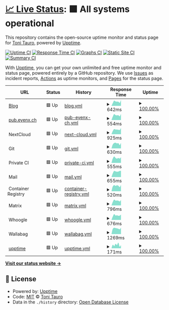 # [📈 Live Status](https://upptime.eyenx.ch): <!--live status--> **🟩 All systems operational**

This repository contains the open-source uptime monitor and status page for [Toni Tauro](https://eyenx.ch), powered by [Upptime](https://github.com/upptime/upptime).

[![Uptime CI](https://github.com/eyenx/upptime/workflows/Uptime%20CI/badge.svg)](https://github.com/eyenx/upptime/actions?query=workflow%3A%22Uptime+CI%22)
[![Response Time CI](https://github.com/eyenx/upptime/workflows/Response%20Time%20CI/badge.svg)](https://github.com/eyenx/upptime/actions?query=workflow%3A%22Response+Time+CI%22)
[![Graphs CI](https://github.com/eyenx/upptime/workflows/Graphs%20CI/badge.svg)](https://github.com/eyenx/upptime/actions?query=workflow%3A%22Graphs+CI%22)
[![Static Site CI](https://github.com/eyenx/upptime/workflows/Static%20Site%20CI/badge.svg)](https://github.com/eyenx/upptime/actions?query=workflow%3A%22Static+Site+CI%22)
[![Summary CI](https://github.com/eyenx/upptime/workflows/Summary%20CI/badge.svg)](https://github.com/eyenx/upptime/actions?query=workflow%3A%22Summary+CI%22)

With [Upptime](https://upptime.js.org), you can get your own unlimited and free uptime monitor and status page, powered entirely by a GitHub repository. We use [Issues](https://github.com/eyenx/upptime/issues) as incident reports, [Actions](https://github.com/eyenx/upptime/actions) as uptime monitors, and [Pages](https://upptime.eyenx.ch) for the status page.

<!--start: status pages-->
<!-- This summary is generated by Upptime (https://github.com/upptime/upptime) -->
<!-- Do not edit this manually, your changes will be overwritten -->
<!-- prettier-ignore -->
| URL | Status | History | Response Time | Uptime |
| --- | ------ | ------- | ------------- | ------ |
| <img alt="" src="https://favicons.githubusercontent.com/eyenx.ch" height="13"> [Blog](https://eyenx.ch) | 🟩 Up | [blog.yml](https://github.com/eyenx/upptime/commits/HEAD/history/blog.yml) | <details><summary><img alt="Response time graph" src="./graphs/blog/response-time-week.png" height="20"> 642ms</summary><br><a href="https://status.eyenx.ch/history/blog"><img alt="Response time 594" src="https://img.shields.io/endpoint?url=https%3A%2F%2Fraw.githubusercontent.com%2Feyenx%2Fupptime%2FHEAD%2Fapi%2Fblog%2Fresponse-time.json"></a><br><a href="https://status.eyenx.ch/history/blog"><img alt="24-hour response time 749" src="https://img.shields.io/endpoint?url=https%3A%2F%2Fraw.githubusercontent.com%2Feyenx%2Fupptime%2FHEAD%2Fapi%2Fblog%2Fresponse-time-day.json"></a><br><a href="https://status.eyenx.ch/history/blog"><img alt="7-day response time 642" src="https://img.shields.io/endpoint?url=https%3A%2F%2Fraw.githubusercontent.com%2Feyenx%2Fupptime%2FHEAD%2Fapi%2Fblog%2Fresponse-time-week.json"></a><br><a href="https://status.eyenx.ch/history/blog"><img alt="30-day response time 611" src="https://img.shields.io/endpoint?url=https%3A%2F%2Fraw.githubusercontent.com%2Feyenx%2Fupptime%2FHEAD%2Fapi%2Fblog%2Fresponse-time-month.json"></a><br><a href="https://status.eyenx.ch/history/blog"><img alt="1-year response time 586" src="https://img.shields.io/endpoint?url=https%3A%2F%2Fraw.githubusercontent.com%2Feyenx%2Fupptime%2FHEAD%2Fapi%2Fblog%2Fresponse-time-year.json"></a></details> | <details><summary><a href="https://status.eyenx.ch/history/blog">100.00%</a></summary><a href="https://status.eyenx.ch/history/blog"><img alt="All-time uptime 99.97%" src="https://img.shields.io/endpoint?url=https%3A%2F%2Fraw.githubusercontent.com%2Feyenx%2Fupptime%2FHEAD%2Fapi%2Fblog%2Fuptime.json"></a><br><a href="https://status.eyenx.ch/history/blog"><img alt="24-hour uptime 100.00%" src="https://img.shields.io/endpoint?url=https%3A%2F%2Fraw.githubusercontent.com%2Feyenx%2Fupptime%2FHEAD%2Fapi%2Fblog%2Fuptime-day.json"></a><br><a href="https://status.eyenx.ch/history/blog"><img alt="7-day uptime 100.00%" src="https://img.shields.io/endpoint?url=https%3A%2F%2Fraw.githubusercontent.com%2Feyenx%2Fupptime%2FHEAD%2Fapi%2Fblog%2Fuptime-week.json"></a><br><a href="https://status.eyenx.ch/history/blog"><img alt="30-day uptime 100.00%" src="https://img.shields.io/endpoint?url=https%3A%2F%2Fraw.githubusercontent.com%2Feyenx%2Fupptime%2FHEAD%2Fapi%2Fblog%2Fuptime-month.json"></a><br><a href="https://status.eyenx.ch/history/blog"><img alt="1-year uptime 99.96%" src="https://img.shields.io/endpoint?url=https%3A%2F%2Fraw.githubusercontent.com%2Feyenx%2Fupptime%2FHEAD%2Fapi%2Fblog%2Fuptime-year.json"></a></details>
| <img alt="" src="https://favicons.githubusercontent.com/pub.eyenx.ch" height="13"> [pub.eyenx.ch](https://pub.eyenx.ch) | 🟩 Up | [pub-eyenx-ch.yml](https://github.com/eyenx/upptime/commits/HEAD/history/pub-eyenx-ch.yml) | <details><summary><img alt="Response time graph" src="./graphs/pub-eyenx-ch/response-time-week.png" height="20"> 554ms</summary><br><a href="https://status.eyenx.ch/history/pub-eyenx-ch"><img alt="Response time 503" src="https://img.shields.io/endpoint?url=https%3A%2F%2Fraw.githubusercontent.com%2Feyenx%2Fupptime%2FHEAD%2Fapi%2Fpub-eyenx-ch%2Fresponse-time.json"></a><br><a href="https://status.eyenx.ch/history/pub-eyenx-ch"><img alt="24-hour response time 587" src="https://img.shields.io/endpoint?url=https%3A%2F%2Fraw.githubusercontent.com%2Feyenx%2Fupptime%2FHEAD%2Fapi%2Fpub-eyenx-ch%2Fresponse-time-day.json"></a><br><a href="https://status.eyenx.ch/history/pub-eyenx-ch"><img alt="7-day response time 554" src="https://img.shields.io/endpoint?url=https%3A%2F%2Fraw.githubusercontent.com%2Feyenx%2Fupptime%2FHEAD%2Fapi%2Fpub-eyenx-ch%2Fresponse-time-week.json"></a><br><a href="https://status.eyenx.ch/history/pub-eyenx-ch"><img alt="30-day response time 544" src="https://img.shields.io/endpoint?url=https%3A%2F%2Fraw.githubusercontent.com%2Feyenx%2Fupptime%2FHEAD%2Fapi%2Fpub-eyenx-ch%2Fresponse-time-month.json"></a><br><a href="https://status.eyenx.ch/history/pub-eyenx-ch"><img alt="1-year response time 498" src="https://img.shields.io/endpoint?url=https%3A%2F%2Fraw.githubusercontent.com%2Feyenx%2Fupptime%2FHEAD%2Fapi%2Fpub-eyenx-ch%2Fresponse-time-year.json"></a></details> | <details><summary><a href="https://status.eyenx.ch/history/pub-eyenx-ch">100.00%</a></summary><a href="https://status.eyenx.ch/history/pub-eyenx-ch"><img alt="All-time uptime 99.96%" src="https://img.shields.io/endpoint?url=https%3A%2F%2Fraw.githubusercontent.com%2Feyenx%2Fupptime%2FHEAD%2Fapi%2Fpub-eyenx-ch%2Fuptime.json"></a><br><a href="https://status.eyenx.ch/history/pub-eyenx-ch"><img alt="24-hour uptime 100.00%" src="https://img.shields.io/endpoint?url=https%3A%2F%2Fraw.githubusercontent.com%2Feyenx%2Fupptime%2FHEAD%2Fapi%2Fpub-eyenx-ch%2Fuptime-day.json"></a><br><a href="https://status.eyenx.ch/history/pub-eyenx-ch"><img alt="7-day uptime 100.00%" src="https://img.shields.io/endpoint?url=https%3A%2F%2Fraw.githubusercontent.com%2Feyenx%2Fupptime%2FHEAD%2Fapi%2Fpub-eyenx-ch%2Fuptime-week.json"></a><br><a href="https://status.eyenx.ch/history/pub-eyenx-ch"><img alt="30-day uptime 100.00%" src="https://img.shields.io/endpoint?url=https%3A%2F%2Fraw.githubusercontent.com%2Feyenx%2Fupptime%2FHEAD%2Fapi%2Fpub-eyenx-ch%2Fuptime-month.json"></a><br><a href="https://status.eyenx.ch/history/pub-eyenx-ch"><img alt="1-year uptime 99.95%" src="https://img.shields.io/endpoint?url=https%3A%2F%2Fraw.githubusercontent.com%2Feyenx%2Fupptime%2FHEAD%2Fapi%2Fpub-eyenx-ch%2Fuptime-year.json"></a></details>
| <img alt="" src="https://favicons.githubusercontent.com/null" height="13"> NextCloud | 🟩 Up | [next-cloud.yml](https://github.com/eyenx/upptime/commits/HEAD/history/next-cloud.yml) | <details><summary><img alt="Response time graph" src="./graphs/next-cloud/response-time-week.png" height="20"> 925ms</summary><br><a href="https://status.eyenx.ch/history/next-cloud"><img alt="Response time 786" src="https://img.shields.io/endpoint?url=https%3A%2F%2Fraw.githubusercontent.com%2Feyenx%2Fupptime%2FHEAD%2Fapi%2Fnext-cloud%2Fresponse-time.json"></a><br><a href="https://status.eyenx.ch/history/next-cloud"><img alt="24-hour response time 1006" src="https://img.shields.io/endpoint?url=https%3A%2F%2Fraw.githubusercontent.com%2Feyenx%2Fupptime%2FHEAD%2Fapi%2Fnext-cloud%2Fresponse-time-day.json"></a><br><a href="https://status.eyenx.ch/history/next-cloud"><img alt="7-day response time 925" src="https://img.shields.io/endpoint?url=https%3A%2F%2Fraw.githubusercontent.com%2Feyenx%2Fupptime%2FHEAD%2Fapi%2Fnext-cloud%2Fresponse-time-week.json"></a><br><a href="https://status.eyenx.ch/history/next-cloud"><img alt="30-day response time 867" src="https://img.shields.io/endpoint?url=https%3A%2F%2Fraw.githubusercontent.com%2Feyenx%2Fupptime%2FHEAD%2Fapi%2Fnext-cloud%2Fresponse-time-month.json"></a><br><a href="https://status.eyenx.ch/history/next-cloud"><img alt="1-year response time 798" src="https://img.shields.io/endpoint?url=https%3A%2F%2Fraw.githubusercontent.com%2Feyenx%2Fupptime%2FHEAD%2Fapi%2Fnext-cloud%2Fresponse-time-year.json"></a></details> | <details><summary><a href="https://status.eyenx.ch/history/next-cloud">100.00%</a></summary><a href="https://status.eyenx.ch/history/next-cloud"><img alt="All-time uptime 99.96%" src="https://img.shields.io/endpoint?url=https%3A%2F%2Fraw.githubusercontent.com%2Feyenx%2Fupptime%2FHEAD%2Fapi%2Fnext-cloud%2Fuptime.json"></a><br><a href="https://status.eyenx.ch/history/next-cloud"><img alt="24-hour uptime 100.00%" src="https://img.shields.io/endpoint?url=https%3A%2F%2Fraw.githubusercontent.com%2Feyenx%2Fupptime%2FHEAD%2Fapi%2Fnext-cloud%2Fuptime-day.json"></a><br><a href="https://status.eyenx.ch/history/next-cloud"><img alt="7-day uptime 100.00%" src="https://img.shields.io/endpoint?url=https%3A%2F%2Fraw.githubusercontent.com%2Feyenx%2Fupptime%2FHEAD%2Fapi%2Fnext-cloud%2Fuptime-week.json"></a><br><a href="https://status.eyenx.ch/history/next-cloud"><img alt="30-day uptime 99.96%" src="https://img.shields.io/endpoint?url=https%3A%2F%2Fraw.githubusercontent.com%2Feyenx%2Fupptime%2FHEAD%2Fapi%2Fnext-cloud%2Fuptime-month.json"></a><br><a href="https://status.eyenx.ch/history/next-cloud"><img alt="1-year uptime 99.96%" src="https://img.shields.io/endpoint?url=https%3A%2F%2Fraw.githubusercontent.com%2Feyenx%2Fupptime%2FHEAD%2Fapi%2Fnext-cloud%2Fuptime-year.json"></a></details>
| <img alt="" src="https://favicons.githubusercontent.com/null" height="13"> Git | 🟩 Up | [git.yml](https://github.com/eyenx/upptime/commits/HEAD/history/git.yml) | <details><summary><img alt="Response time graph" src="./graphs/git/response-time-week.png" height="20"> 630ms</summary><br><a href="https://status.eyenx.ch/history/git"><img alt="Response time 626" src="https://img.shields.io/endpoint?url=https%3A%2F%2Fraw.githubusercontent.com%2Feyenx%2Fupptime%2FHEAD%2Fapi%2Fgit%2Fresponse-time.json"></a><br><a href="https://status.eyenx.ch/history/git"><img alt="24-hour response time 668" src="https://img.shields.io/endpoint?url=https%3A%2F%2Fraw.githubusercontent.com%2Feyenx%2Fupptime%2FHEAD%2Fapi%2Fgit%2Fresponse-time-day.json"></a><br><a href="https://status.eyenx.ch/history/git"><img alt="7-day response time 630" src="https://img.shields.io/endpoint?url=https%3A%2F%2Fraw.githubusercontent.com%2Feyenx%2Fupptime%2FHEAD%2Fapi%2Fgit%2Fresponse-time-week.json"></a><br><a href="https://status.eyenx.ch/history/git"><img alt="30-day response time 650" src="https://img.shields.io/endpoint?url=https%3A%2F%2Fraw.githubusercontent.com%2Feyenx%2Fupptime%2FHEAD%2Fapi%2Fgit%2Fresponse-time-month.json"></a><br><a href="https://status.eyenx.ch/history/git"><img alt="1-year response time 609" src="https://img.shields.io/endpoint?url=https%3A%2F%2Fraw.githubusercontent.com%2Feyenx%2Fupptime%2FHEAD%2Fapi%2Fgit%2Fresponse-time-year.json"></a></details> | <details><summary><a href="https://status.eyenx.ch/history/git">100.00%</a></summary><a href="https://status.eyenx.ch/history/git"><img alt="All-time uptime 99.96%" src="https://img.shields.io/endpoint?url=https%3A%2F%2Fraw.githubusercontent.com%2Feyenx%2Fupptime%2FHEAD%2Fapi%2Fgit%2Fuptime.json"></a><br><a href="https://status.eyenx.ch/history/git"><img alt="24-hour uptime 100.00%" src="https://img.shields.io/endpoint?url=https%3A%2F%2Fraw.githubusercontent.com%2Feyenx%2Fupptime%2FHEAD%2Fapi%2Fgit%2Fuptime-day.json"></a><br><a href="https://status.eyenx.ch/history/git"><img alt="7-day uptime 100.00%" src="https://img.shields.io/endpoint?url=https%3A%2F%2Fraw.githubusercontent.com%2Feyenx%2Fupptime%2FHEAD%2Fapi%2Fgit%2Fuptime-week.json"></a><br><a href="https://status.eyenx.ch/history/git"><img alt="30-day uptime 100.00%" src="https://img.shields.io/endpoint?url=https%3A%2F%2Fraw.githubusercontent.com%2Feyenx%2Fupptime%2FHEAD%2Fapi%2Fgit%2Fuptime-month.json"></a><br><a href="https://status.eyenx.ch/history/git"><img alt="1-year uptime 99.96%" src="https://img.shields.io/endpoint?url=https%3A%2F%2Fraw.githubusercontent.com%2Feyenx%2Fupptime%2FHEAD%2Fapi%2Fgit%2Fuptime-year.json"></a></details>
| <img alt="" src="https://favicons.githubusercontent.com/null" height="13"> Private CI | 🟩 Up | [private-ci.yml](https://github.com/eyenx/upptime/commits/HEAD/history/private-ci.yml) | <details><summary><img alt="Response time graph" src="./graphs/private-ci/response-time-week.png" height="20"> 555ms</summary><br><a href="https://status.eyenx.ch/history/private-ci"><img alt="Response time 478" src="https://img.shields.io/endpoint?url=https%3A%2F%2Fraw.githubusercontent.com%2Feyenx%2Fupptime%2FHEAD%2Fapi%2Fprivate-ci%2Fresponse-time.json"></a><br><a href="https://status.eyenx.ch/history/private-ci"><img alt="24-hour response time 579" src="https://img.shields.io/endpoint?url=https%3A%2F%2Fraw.githubusercontent.com%2Feyenx%2Fupptime%2FHEAD%2Fapi%2Fprivate-ci%2Fresponse-time-day.json"></a><br><a href="https://status.eyenx.ch/history/private-ci"><img alt="7-day response time 555" src="https://img.shields.io/endpoint?url=https%3A%2F%2Fraw.githubusercontent.com%2Feyenx%2Fupptime%2FHEAD%2Fapi%2Fprivate-ci%2Fresponse-time-week.json"></a><br><a href="https://status.eyenx.ch/history/private-ci"><img alt="30-day response time 511" src="https://img.shields.io/endpoint?url=https%3A%2F%2Fraw.githubusercontent.com%2Feyenx%2Fupptime%2FHEAD%2Fapi%2Fprivate-ci%2Fresponse-time-month.json"></a><br><a href="https://status.eyenx.ch/history/private-ci"><img alt="1-year response time 478" src="https://img.shields.io/endpoint?url=https%3A%2F%2Fraw.githubusercontent.com%2Feyenx%2Fupptime%2FHEAD%2Fapi%2Fprivate-ci%2Fresponse-time-year.json"></a></details> | <details><summary><a href="https://status.eyenx.ch/history/private-ci">100.00%</a></summary><a href="https://status.eyenx.ch/history/private-ci"><img alt="All-time uptime 99.97%" src="https://img.shields.io/endpoint?url=https%3A%2F%2Fraw.githubusercontent.com%2Feyenx%2Fupptime%2FHEAD%2Fapi%2Fprivate-ci%2Fuptime.json"></a><br><a href="https://status.eyenx.ch/history/private-ci"><img alt="24-hour uptime 100.00%" src="https://img.shields.io/endpoint?url=https%3A%2F%2Fraw.githubusercontent.com%2Feyenx%2Fupptime%2FHEAD%2Fapi%2Fprivate-ci%2Fuptime-day.json"></a><br><a href="https://status.eyenx.ch/history/private-ci"><img alt="7-day uptime 100.00%" src="https://img.shields.io/endpoint?url=https%3A%2F%2Fraw.githubusercontent.com%2Feyenx%2Fupptime%2FHEAD%2Fapi%2Fprivate-ci%2Fuptime-week.json"></a><br><a href="https://status.eyenx.ch/history/private-ci"><img alt="30-day uptime 100.00%" src="https://img.shields.io/endpoint?url=https%3A%2F%2Fraw.githubusercontent.com%2Feyenx%2Fupptime%2FHEAD%2Fapi%2Fprivate-ci%2Fuptime-month.json"></a><br><a href="https://status.eyenx.ch/history/private-ci"><img alt="1-year uptime 99.96%" src="https://img.shields.io/endpoint?url=https%3A%2F%2Fraw.githubusercontent.com%2Feyenx%2Fupptime%2FHEAD%2Fapi%2Fprivate-ci%2Fuptime-year.json"></a></details>
| <img alt="" src="https://favicons.githubusercontent.com/null" height="13"> Mail | 🟩 Up | [mail.yml](https://github.com/eyenx/upptime/commits/HEAD/history/mail.yml) | <details><summary><img alt="Response time graph" src="./graphs/mail/response-time-week.png" height="20"> 655ms</summary><br><a href="https://status.eyenx.ch/history/mail"><img alt="Response time 604" src="https://img.shields.io/endpoint?url=https%3A%2F%2Fraw.githubusercontent.com%2Feyenx%2Fupptime%2FHEAD%2Fapi%2Fmail%2Fresponse-time.json"></a><br><a href="https://status.eyenx.ch/history/mail"><img alt="24-hour response time 749" src="https://img.shields.io/endpoint?url=https%3A%2F%2Fraw.githubusercontent.com%2Feyenx%2Fupptime%2FHEAD%2Fapi%2Fmail%2Fresponse-time-day.json"></a><br><a href="https://status.eyenx.ch/history/mail"><img alt="7-day response time 655" src="https://img.shields.io/endpoint?url=https%3A%2F%2Fraw.githubusercontent.com%2Feyenx%2Fupptime%2FHEAD%2Fapi%2Fmail%2Fresponse-time-week.json"></a><br><a href="https://status.eyenx.ch/history/mail"><img alt="30-day response time 610" src="https://img.shields.io/endpoint?url=https%3A%2F%2Fraw.githubusercontent.com%2Feyenx%2Fupptime%2FHEAD%2Fapi%2Fmail%2Fresponse-time-month.json"></a><br><a href="https://status.eyenx.ch/history/mail"><img alt="1-year response time 603" src="https://img.shields.io/endpoint?url=https%3A%2F%2Fraw.githubusercontent.com%2Feyenx%2Fupptime%2FHEAD%2Fapi%2Fmail%2Fresponse-time-year.json"></a></details> | <details><summary><a href="https://status.eyenx.ch/history/mail">100.00%</a></summary><a href="https://status.eyenx.ch/history/mail"><img alt="All-time uptime 99.96%" src="https://img.shields.io/endpoint?url=https%3A%2F%2Fraw.githubusercontent.com%2Feyenx%2Fupptime%2FHEAD%2Fapi%2Fmail%2Fuptime.json"></a><br><a href="https://status.eyenx.ch/history/mail"><img alt="24-hour uptime 100.00%" src="https://img.shields.io/endpoint?url=https%3A%2F%2Fraw.githubusercontent.com%2Feyenx%2Fupptime%2FHEAD%2Fapi%2Fmail%2Fuptime-day.json"></a><br><a href="https://status.eyenx.ch/history/mail"><img alt="7-day uptime 100.00%" src="https://img.shields.io/endpoint?url=https%3A%2F%2Fraw.githubusercontent.com%2Feyenx%2Fupptime%2FHEAD%2Fapi%2Fmail%2Fuptime-week.json"></a><br><a href="https://status.eyenx.ch/history/mail"><img alt="30-day uptime 100.00%" src="https://img.shields.io/endpoint?url=https%3A%2F%2Fraw.githubusercontent.com%2Feyenx%2Fupptime%2FHEAD%2Fapi%2Fmail%2Fuptime-month.json"></a><br><a href="https://status.eyenx.ch/history/mail"><img alt="1-year uptime 99.95%" src="https://img.shields.io/endpoint?url=https%3A%2F%2Fraw.githubusercontent.com%2Feyenx%2Fupptime%2FHEAD%2Fapi%2Fmail%2Fuptime-year.json"></a></details>
| <img alt="" src="https://favicons.githubusercontent.com/null" height="13"> Container Registry | 🟩 Up | [container-registry.yml](https://github.com/eyenx/upptime/commits/HEAD/history/container-registry.yml) | <details><summary><img alt="Response time graph" src="./graphs/container-registry/response-time-week.png" height="20"> 520ms</summary><br><a href="https://status.eyenx.ch/history/container-registry"><img alt="Response time 484" src="https://img.shields.io/endpoint?url=https%3A%2F%2Fraw.githubusercontent.com%2Feyenx%2Fupptime%2FHEAD%2Fapi%2Fcontainer-registry%2Fresponse-time.json"></a><br><a href="https://status.eyenx.ch/history/container-registry"><img alt="24-hour response time 509" src="https://img.shields.io/endpoint?url=https%3A%2F%2Fraw.githubusercontent.com%2Feyenx%2Fupptime%2FHEAD%2Fapi%2Fcontainer-registry%2Fresponse-time-day.json"></a><br><a href="https://status.eyenx.ch/history/container-registry"><img alt="7-day response time 520" src="https://img.shields.io/endpoint?url=https%3A%2F%2Fraw.githubusercontent.com%2Feyenx%2Fupptime%2FHEAD%2Fapi%2Fcontainer-registry%2Fresponse-time-week.json"></a><br><a href="https://status.eyenx.ch/history/container-registry"><img alt="30-day response time 492" src="https://img.shields.io/endpoint?url=https%3A%2F%2Fraw.githubusercontent.com%2Feyenx%2Fupptime%2FHEAD%2Fapi%2Fcontainer-registry%2Fresponse-time-month.json"></a><br><a href="https://status.eyenx.ch/history/container-registry"><img alt="1-year response time 483" src="https://img.shields.io/endpoint?url=https%3A%2F%2Fraw.githubusercontent.com%2Feyenx%2Fupptime%2FHEAD%2Fapi%2Fcontainer-registry%2Fresponse-time-year.json"></a></details> | <details><summary><a href="https://status.eyenx.ch/history/container-registry">100.00%</a></summary><a href="https://status.eyenx.ch/history/container-registry"><img alt="All-time uptime 99.96%" src="https://img.shields.io/endpoint?url=https%3A%2F%2Fraw.githubusercontent.com%2Feyenx%2Fupptime%2FHEAD%2Fapi%2Fcontainer-registry%2Fuptime.json"></a><br><a href="https://status.eyenx.ch/history/container-registry"><img alt="24-hour uptime 100.00%" src="https://img.shields.io/endpoint?url=https%3A%2F%2Fraw.githubusercontent.com%2Feyenx%2Fupptime%2FHEAD%2Fapi%2Fcontainer-registry%2Fuptime-day.json"></a><br><a href="https://status.eyenx.ch/history/container-registry"><img alt="7-day uptime 100.00%" src="https://img.shields.io/endpoint?url=https%3A%2F%2Fraw.githubusercontent.com%2Feyenx%2Fupptime%2FHEAD%2Fapi%2Fcontainer-registry%2Fuptime-week.json"></a><br><a href="https://status.eyenx.ch/history/container-registry"><img alt="30-day uptime 100.00%" src="https://img.shields.io/endpoint?url=https%3A%2F%2Fraw.githubusercontent.com%2Feyenx%2Fupptime%2FHEAD%2Fapi%2Fcontainer-registry%2Fuptime-month.json"></a><br><a href="https://status.eyenx.ch/history/container-registry"><img alt="1-year uptime 99.96%" src="https://img.shields.io/endpoint?url=https%3A%2F%2Fraw.githubusercontent.com%2Feyenx%2Fupptime%2FHEAD%2Fapi%2Fcontainer-registry%2Fuptime-year.json"></a></details>
| <img alt="" src="https://favicons.githubusercontent.com/null" height="13"> Matrix | 🟩 Up | [matrix.yml](https://github.com/eyenx/upptime/commits/HEAD/history/matrix.yml) | <details><summary><img alt="Response time graph" src="./graphs/matrix/response-time-week.png" height="20"> 796ms</summary><br><a href="https://status.eyenx.ch/history/matrix"><img alt="Response time 700" src="https://img.shields.io/endpoint?url=https%3A%2F%2Fraw.githubusercontent.com%2Feyenx%2Fupptime%2FHEAD%2Fapi%2Fmatrix%2Fresponse-time.json"></a><br><a href="https://status.eyenx.ch/history/matrix"><img alt="24-hour response time 946" src="https://img.shields.io/endpoint?url=https%3A%2F%2Fraw.githubusercontent.com%2Feyenx%2Fupptime%2FHEAD%2Fapi%2Fmatrix%2Fresponse-time-day.json"></a><br><a href="https://status.eyenx.ch/history/matrix"><img alt="7-day response time 796" src="https://img.shields.io/endpoint?url=https%3A%2F%2Fraw.githubusercontent.com%2Feyenx%2Fupptime%2FHEAD%2Fapi%2Fmatrix%2Fresponse-time-week.json"></a><br><a href="https://status.eyenx.ch/history/matrix"><img alt="30-day response time 734" src="https://img.shields.io/endpoint?url=https%3A%2F%2Fraw.githubusercontent.com%2Feyenx%2Fupptime%2FHEAD%2Fapi%2Fmatrix%2Fresponse-time-month.json"></a><br><a href="https://status.eyenx.ch/history/matrix"><img alt="1-year response time 710" src="https://img.shields.io/endpoint?url=https%3A%2F%2Fraw.githubusercontent.com%2Feyenx%2Fupptime%2FHEAD%2Fapi%2Fmatrix%2Fresponse-time-year.json"></a></details> | <details><summary><a href="https://status.eyenx.ch/history/matrix">100.00%</a></summary><a href="https://status.eyenx.ch/history/matrix"><img alt="All-time uptime 99.92%" src="https://img.shields.io/endpoint?url=https%3A%2F%2Fraw.githubusercontent.com%2Feyenx%2Fupptime%2FHEAD%2Fapi%2Fmatrix%2Fuptime.json"></a><br><a href="https://status.eyenx.ch/history/matrix"><img alt="24-hour uptime 100.00%" src="https://img.shields.io/endpoint?url=https%3A%2F%2Fraw.githubusercontent.com%2Feyenx%2Fupptime%2FHEAD%2Fapi%2Fmatrix%2Fuptime-day.json"></a><br><a href="https://status.eyenx.ch/history/matrix"><img alt="7-day uptime 100.00%" src="https://img.shields.io/endpoint?url=https%3A%2F%2Fraw.githubusercontent.com%2Feyenx%2Fupptime%2FHEAD%2Fapi%2Fmatrix%2Fuptime-week.json"></a><br><a href="https://status.eyenx.ch/history/matrix"><img alt="30-day uptime 100.00%" src="https://img.shields.io/endpoint?url=https%3A%2F%2Fraw.githubusercontent.com%2Feyenx%2Fupptime%2FHEAD%2Fapi%2Fmatrix%2Fuptime-month.json"></a><br><a href="https://status.eyenx.ch/history/matrix"><img alt="1-year uptime 99.96%" src="https://img.shields.io/endpoint?url=https%3A%2F%2Fraw.githubusercontent.com%2Feyenx%2Fupptime%2FHEAD%2Fapi%2Fmatrix%2Fuptime-year.json"></a></details>
| <img alt="" src="https://favicons.githubusercontent.com/null" height="13"> Whoogle | 🟩 Up | [whoogle.yml](https://github.com/eyenx/upptime/commits/HEAD/history/whoogle.yml) | <details><summary><img alt="Response time graph" src="./graphs/whoogle/response-time-week.png" height="20"> 676ms</summary><br><a href="https://status.eyenx.ch/history/whoogle"><img alt="Response time 590" src="https://img.shields.io/endpoint?url=https%3A%2F%2Fraw.githubusercontent.com%2Feyenx%2Fupptime%2FHEAD%2Fapi%2Fwhoogle%2Fresponse-time.json"></a><br><a href="https://status.eyenx.ch/history/whoogle"><img alt="24-hour response time 738" src="https://img.shields.io/endpoint?url=https%3A%2F%2Fraw.githubusercontent.com%2Feyenx%2Fupptime%2FHEAD%2Fapi%2Fwhoogle%2Fresponse-time-day.json"></a><br><a href="https://status.eyenx.ch/history/whoogle"><img alt="7-day response time 676" src="https://img.shields.io/endpoint?url=https%3A%2F%2Fraw.githubusercontent.com%2Feyenx%2Fupptime%2FHEAD%2Fapi%2Fwhoogle%2Fresponse-time-week.json"></a><br><a href="https://status.eyenx.ch/history/whoogle"><img alt="30-day response time 633" src="https://img.shields.io/endpoint?url=https%3A%2F%2Fraw.githubusercontent.com%2Feyenx%2Fupptime%2FHEAD%2Fapi%2Fwhoogle%2Fresponse-time-month.json"></a><br><a href="https://status.eyenx.ch/history/whoogle"><img alt="1-year response time 596" src="https://img.shields.io/endpoint?url=https%3A%2F%2Fraw.githubusercontent.com%2Feyenx%2Fupptime%2FHEAD%2Fapi%2Fwhoogle%2Fresponse-time-year.json"></a></details> | <details><summary><a href="https://status.eyenx.ch/history/whoogle">100.00%</a></summary><a href="https://status.eyenx.ch/history/whoogle"><img alt="All-time uptime 99.97%" src="https://img.shields.io/endpoint?url=https%3A%2F%2Fraw.githubusercontent.com%2Feyenx%2Fupptime%2FHEAD%2Fapi%2Fwhoogle%2Fuptime.json"></a><br><a href="https://status.eyenx.ch/history/whoogle"><img alt="24-hour uptime 100.00%" src="https://img.shields.io/endpoint?url=https%3A%2F%2Fraw.githubusercontent.com%2Feyenx%2Fupptime%2FHEAD%2Fapi%2Fwhoogle%2Fuptime-day.json"></a><br><a href="https://status.eyenx.ch/history/whoogle"><img alt="7-day uptime 100.00%" src="https://img.shields.io/endpoint?url=https%3A%2F%2Fraw.githubusercontent.com%2Feyenx%2Fupptime%2FHEAD%2Fapi%2Fwhoogle%2Fuptime-week.json"></a><br><a href="https://status.eyenx.ch/history/whoogle"><img alt="30-day uptime 100.00%" src="https://img.shields.io/endpoint?url=https%3A%2F%2Fraw.githubusercontent.com%2Feyenx%2Fupptime%2FHEAD%2Fapi%2Fwhoogle%2Fuptime-month.json"></a><br><a href="https://status.eyenx.ch/history/whoogle"><img alt="1-year uptime 99.96%" src="https://img.shields.io/endpoint?url=https%3A%2F%2Fraw.githubusercontent.com%2Feyenx%2Fupptime%2FHEAD%2Fapi%2Fwhoogle%2Fuptime-year.json"></a></details>
| <img alt="" src="https://favicons.githubusercontent.com/null" height="13"> Wallabag | 🟩 Up | [wallabag.yml](https://github.com/eyenx/upptime/commits/HEAD/history/wallabag.yml) | <details><summary><img alt="Response time graph" src="./graphs/wallabag/response-time-week.png" height="20"> 1269ms</summary><br><a href="https://status.eyenx.ch/history/wallabag"><img alt="Response time 1152" src="https://img.shields.io/endpoint?url=https%3A%2F%2Fraw.githubusercontent.com%2Feyenx%2Fupptime%2FHEAD%2Fapi%2Fwallabag%2Fresponse-time.json"></a><br><a href="https://status.eyenx.ch/history/wallabag"><img alt="24-hour response time 1336" src="https://img.shields.io/endpoint?url=https%3A%2F%2Fraw.githubusercontent.com%2Feyenx%2Fupptime%2FHEAD%2Fapi%2Fwallabag%2Fresponse-time-day.json"></a><br><a href="https://status.eyenx.ch/history/wallabag"><img alt="7-day response time 1269" src="https://img.shields.io/endpoint?url=https%3A%2F%2Fraw.githubusercontent.com%2Feyenx%2Fupptime%2FHEAD%2Fapi%2Fwallabag%2Fresponse-time-week.json"></a><br><a href="https://status.eyenx.ch/history/wallabag"><img alt="30-day response time 1227" src="https://img.shields.io/endpoint?url=https%3A%2F%2Fraw.githubusercontent.com%2Feyenx%2Fupptime%2FHEAD%2Fapi%2Fwallabag%2Fresponse-time-month.json"></a><br><a href="https://status.eyenx.ch/history/wallabag"><img alt="1-year response time 1158" src="https://img.shields.io/endpoint?url=https%3A%2F%2Fraw.githubusercontent.com%2Feyenx%2Fupptime%2FHEAD%2Fapi%2Fwallabag%2Fresponse-time-year.json"></a></details> | <details><summary><a href="https://status.eyenx.ch/history/wallabag">100.00%</a></summary><a href="https://status.eyenx.ch/history/wallabag"><img alt="All-time uptime 99.93%" src="https://img.shields.io/endpoint?url=https%3A%2F%2Fraw.githubusercontent.com%2Feyenx%2Fupptime%2FHEAD%2Fapi%2Fwallabag%2Fuptime.json"></a><br><a href="https://status.eyenx.ch/history/wallabag"><img alt="24-hour uptime 100.00%" src="https://img.shields.io/endpoint?url=https%3A%2F%2Fraw.githubusercontent.com%2Feyenx%2Fupptime%2FHEAD%2Fapi%2Fwallabag%2Fuptime-day.json"></a><br><a href="https://status.eyenx.ch/history/wallabag"><img alt="7-day uptime 100.00%" src="https://img.shields.io/endpoint?url=https%3A%2F%2Fraw.githubusercontent.com%2Feyenx%2Fupptime%2FHEAD%2Fapi%2Fwallabag%2Fuptime-week.json"></a><br><a href="https://status.eyenx.ch/history/wallabag"><img alt="30-day uptime 100.00%" src="https://img.shields.io/endpoint?url=https%3A%2F%2Fraw.githubusercontent.com%2Feyenx%2Fupptime%2FHEAD%2Fapi%2Fwallabag%2Fuptime-month.json"></a><br><a href="https://status.eyenx.ch/history/wallabag"><img alt="1-year uptime 99.96%" src="https://img.shields.io/endpoint?url=https%3A%2F%2Fraw.githubusercontent.com%2Feyenx%2Fupptime%2FHEAD%2Fapi%2Fwallabag%2Fuptime-year.json"></a></details>
| <img alt="" src="https://favicons.githubusercontent.com/status.eyenx.ch" height="13"> [upptime](https://status.eyenx.ch) | 🟩 Up | [upptime.yml](https://github.com/eyenx/upptime/commits/HEAD/history/upptime.yml) | <details><summary><img alt="Response time graph" src="./graphs/upptime/response-time-week.png" height="20"> 171ms</summary><br><a href="https://status.eyenx.ch/history/upptime"><img alt="Response time 207" src="https://img.shields.io/endpoint?url=https%3A%2F%2Fraw.githubusercontent.com%2Feyenx%2Fupptime%2FHEAD%2Fapi%2Fupptime%2Fresponse-time.json"></a><br><a href="https://status.eyenx.ch/history/upptime"><img alt="24-hour response time 266" src="https://img.shields.io/endpoint?url=https%3A%2F%2Fraw.githubusercontent.com%2Feyenx%2Fupptime%2FHEAD%2Fapi%2Fupptime%2Fresponse-time-day.json"></a><br><a href="https://status.eyenx.ch/history/upptime"><img alt="7-day response time 171" src="https://img.shields.io/endpoint?url=https%3A%2F%2Fraw.githubusercontent.com%2Feyenx%2Fupptime%2FHEAD%2Fapi%2Fupptime%2Fresponse-time-week.json"></a><br><a href="https://status.eyenx.ch/history/upptime"><img alt="30-day response time 158" src="https://img.shields.io/endpoint?url=https%3A%2F%2Fraw.githubusercontent.com%2Feyenx%2Fupptime%2FHEAD%2Fapi%2Fupptime%2Fresponse-time-month.json"></a><br><a href="https://status.eyenx.ch/history/upptime"><img alt="1-year response time 220" src="https://img.shields.io/endpoint?url=https%3A%2F%2Fraw.githubusercontent.com%2Feyenx%2Fupptime%2FHEAD%2Fapi%2Fupptime%2Fresponse-time-year.json"></a></details> | <details><summary><a href="https://status.eyenx.ch/history/upptime">100.00%</a></summary><a href="https://status.eyenx.ch/history/upptime"><img alt="All-time uptime 99.86%" src="https://img.shields.io/endpoint?url=https%3A%2F%2Fraw.githubusercontent.com%2Feyenx%2Fupptime%2FHEAD%2Fapi%2Fupptime%2Fuptime.json"></a><br><a href="https://status.eyenx.ch/history/upptime"><img alt="24-hour uptime 100.00%" src="https://img.shields.io/endpoint?url=https%3A%2F%2Fraw.githubusercontent.com%2Feyenx%2Fupptime%2FHEAD%2Fapi%2Fupptime%2Fuptime-day.json"></a><br><a href="https://status.eyenx.ch/history/upptime"><img alt="7-day uptime 100.00%" src="https://img.shields.io/endpoint?url=https%3A%2F%2Fraw.githubusercontent.com%2Feyenx%2Fupptime%2FHEAD%2Fapi%2Fupptime%2Fuptime-week.json"></a><br><a href="https://status.eyenx.ch/history/upptime"><img alt="30-day uptime 100.00%" src="https://img.shields.io/endpoint?url=https%3A%2F%2Fraw.githubusercontent.com%2Feyenx%2Fupptime%2FHEAD%2Fapi%2Fupptime%2Fuptime-month.json"></a><br><a href="https://status.eyenx.ch/history/upptime"><img alt="1-year uptime 99.88%" src="https://img.shields.io/endpoint?url=https%3A%2F%2Fraw.githubusercontent.com%2Feyenx%2Fupptime%2FHEAD%2Fapi%2Fupptime%2Fuptime-year.json"></a></details>

<!--end: status pages-->

[**Visit our status website →**](https://upptime.eyenx.ch)

## 📄 License

- Powered by: [Upptime](https://github.com/upptime/upptime)
- Code: [MIT](./LICENSE) © [Toni Tauro](https://eyenx.ch)
- Data in the `./history` directory: [Open Database License](https://opendatacommons.org/licenses/odbl/1-0/)

